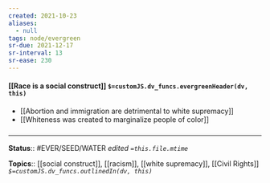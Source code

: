 ```yaml
---
created: 2021-10-23
aliases:
  - null
tags: node/evergreen
sr-due: 2021-12-17
sr-interval: 13
sr-ease: 230
---
```


#### [[Race is a social construct]] `$=customJS.dv_funcs.evergreenHeader(dv, this)`

- [[Abortion and immigration are detrimental to white supremacy]]
- [[Whiteness was created to marginalize people of color]]
### <hr class="footnote"/>

**Status**:: #EVER/SEED/WATER 
*edited `=this.file.mtime`*

**Topics**:: [[social construct]], [[racism]], [[white supremacy]], [[Civil Rights]]
*`$=customJS.dv_funcs.outlinedIn(dv, this)`*
